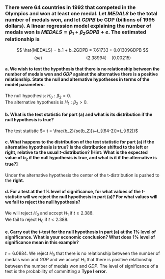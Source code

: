 ### There were 64 countries in 1992 that competed in the Olympics and won at least one medal. Let *MEDALS* be the total number of medals won, and let *GDPB* be GDP (billions of 1995 dollars). A linear regression model explaining the number of medals won is $MEDALS = \beta_1 + \beta_2GDPB + e$. The estimated relationship is

$$
\hat{MEDALS} = b_1 + b_2GDPB = 7.61733 + 0.01309GDPB
$$
$$
(se) \qquad \qquad \qquad \qquad \quad (2.38994) \quad (0.00215)
$$

#### a. We wish to test the hypothesis that there is no relationship between the number of medals won and $GDP$ against the alternative there is a positive relationship. State the null and alternative hypotheses in terms of the model parameters.

The null hypothesis: $H_0 : \beta_2 = 0$.            
The alternative hypothesis is $H_1 : \beta_2 > 0$.
 
#### b. What is the test statistic for part (a) and what is its distribution if the null hypothesis is true?

The test statistic $= t = \frac{b_2}{se(b_2)}\~t_{(64-2)}=t_{(62)}$

#### c. What happens to the distribution of the test statistic for part (a) if the alternative hypothesis is true? Is the distribution shifted to the left or right, relative to the usual $t$-distribution? [Hint: What is the expected value of $b_2$ if the null hypothesis is true, and what is it if the alternative is true?]

Under the alternative hypothesis the center of the t-distribution is pushed to the **right**. 

#### d. For a test at the 1% level of significance, for what values of the $t$-statistic will we reject the null hypothesis in part (a)? For what values will we fail to reject the null hypothesis?

We will reject $H_0$ and accept $H_1$ if $t \geq 2.388$.       
We fail to reject $H_0$ if $t < 2.388$. 

#### e. Carry out the t-test for the null hypothesis in part (a) at the 1% level of significance. What is your economic conclusion? What does 1% level of significance mean in this example?

$t = 6.0884$. We reject $H_0$ that there is no relationship between the number of medals won and $GDP$ and we accept $H_1$ that there is positive relationship between the number of medals won and $GDP$. The level of significance of a test is the probability of committing a **Type I error**.  
